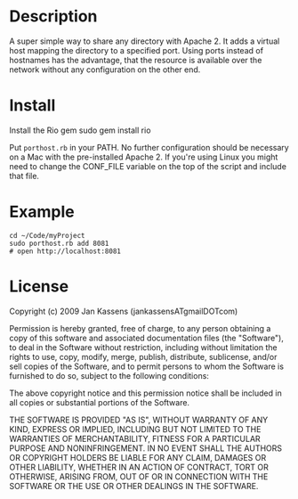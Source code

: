 Description
===========
A super simple way to share any directory with Apache 2. It adds a virtual
host mapping the directory to a specified port. Using ports instead of
hostnames has the advantage, that the resource is available over the network
without any configuration on the other end.

Install
=======
Install the Rio gem
	sudo gem install rio

Put `porthost.rb` in your PATH. No further configuration should be necessary on
a Mac with the pre-installed Apache 2. If you're using Linux you might need
to change the CONF_FILE variable on the top of the script and include that file.

Example
=======

	cd ~/Code/myProject
	sudo porthost.rb add 8081
	# open http://localhost:8081

License
=======
Copyright (c) 2009 Jan Kassens (jankassensATgmailDOTcom)

Permission is hereby granted, free of charge, to any person obtaining a copy
of this software and associated documentation files (the "Software"), to deal
in the Software without restriction, including without limitation the rights
to use, copy, modify, merge, publish, distribute, sublicense, and/or sell
copies of the Software, and to permit persons to whom the Software is
furnished to do so, subject to the following conditions:

The above copyright notice and this permission notice shall be included in
all copies or substantial portions of the Software.

THE SOFTWARE IS PROVIDED "AS IS", WITHOUT WARRANTY OF ANY KIND, EXPRESS OR
IMPLIED, INCLUDING BUT NOT LIMITED TO THE WARRANTIES OF MERCHANTABILITY,
FITNESS FOR A PARTICULAR PURPOSE AND NONINFRINGEMENT. IN NO EVENT SHALL THE
AUTHORS OR COPYRIGHT HOLDERS BE LIABLE FOR ANY CLAIM, DAMAGES OR OTHER
LIABILITY, WHETHER IN AN ACTION OF CONTRACT, TORT OR OTHERWISE, ARISING FROM,
OUT OF OR IN CONNECTION WITH THE SOFTWARE OR THE USE OR OTHER DEALINGS IN
THE SOFTWARE.